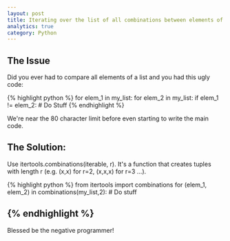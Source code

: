 ```yaml
---
layout: post
title: Iterating over the list of all combinations between elements of a list
analytics: true
category: Python
---
```


## The Issue 
Did you ever had to compare all elements of a list and you had this ugly code:

{% highlight python %}
for elem_1 in my_list:
	for elem_2 in my_list:
		if elem_1 != elem_2:
			# Do Stuff
{% endhighlight %}

We're near the 80 character limit before even starting to write the main code.

## The Solution:

Use itertools.combinations(iterable, r). It's a function that creates tuples with length r (e.g. (x,x) for r=2, (x,x,x) for r=3 ...).

{% highlight python %}
from itertools import combinations
for (elem_1, elem_2) in combinations(my_list,2):
	# Do stuff

{% endhighlight %}
-----

Blessed be the negative programmer!
